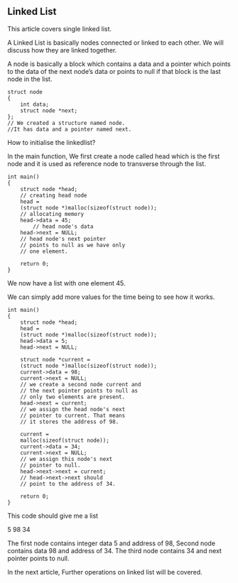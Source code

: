 ## Linked List
This article covers single linked list.

A Linked List is basically nodes connected or linked to each other. We will discuss how they are linked together.

A node is basically a block which contains a data and a pointer which points to the data of the next node’s data or points to null if that block is the last node in the list.

```
struct node
{
    int data;
    struct node *next;
};
// We created a structure named node. 
//It has data and a pointer named next.
```

How to initialise the linkedlist?

In the main function, We first create a node called head which is the first node and it is used as reference node to transverse through the list.

```
int main()
{
    struct node *head;
    // creating head node
    head = 
    (struct node *)malloc(sizeof(struct node));
    // allocating memory
    head->data = 45;
        // head node's data 
    head->next = NULL;
    // head node's next pointer 
    // points to null as we have only 
    // one element.

    return 0;
}
```
We now have a list with one element 45.

We can simply add more values for the time being to see how it works.

```
int main()
{
    struct node *head;
    head = 
    (struct node *)malloc(sizeof(struct node));
    head->data = 5;
    head->next = NULL;

    struct node *current = 
    (struct node *)malloc(sizeof(struct node));
    current->data = 98;
    current->next = NULL;
    // we create a second node current and 
    // the next pointer points to null as 
    // only two elements are present.
    head->next = current;
    // we assign the head node's next 
    // pointer to current. That means 
    // it stores the address of 98.   

    current = 
    malloc(sizeof(struct node));
    current->data = 34;
    current->next = NULL;
    // we assign this node's next 
    // pointer to null.
    head->next->next = current;
    // head->next->next should 
    // point to the address of 34. 

    return 0;
}
```
This code should give me a list

5 98 34

The first node contains integer data 5 and address of 98, Second node contains data 98 and address of 34. The third node contains 34 and next pointer points to null.

In the next article, Further operations on linked list will be covered.